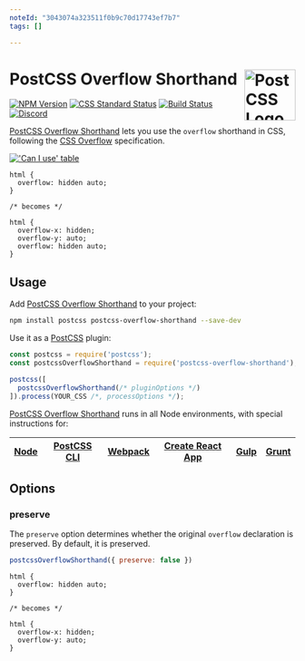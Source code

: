 ```yaml
---
noteId: "3043074a323511f0b9c70d17743ef7b7"
tags: []

---
```


# PostCSS Overflow Shorthand [<img src="https://postcss.github.io/postcss/logo.svg" alt="PostCSS Logo" width="90" height="90" align="right">][postcss]

[![NPM Version][npm-img]][npm-url]
[![CSS Standard Status][css-img]][css-url]
[![Build Status][cli-img]][cli-url]
[<img alt="Discord" src="https://shields.io/badge/Discord-5865F2?logo=discord&logoColor=white">][discord]

[PostCSS Overflow Shorthand] lets you use the `overflow` shorthand in CSS,
following the [CSS Overflow] specification.

[!['Can I use' table](https://caniuse.bitsofco.de/image/css-overflow.png)](https://caniuse.com/#feat=css-overflow)

```pcss
html {
  overflow: hidden auto;
}

/* becomes */

html {
  overflow-x: hidden;
  overflow-y: auto;
  overflow: hidden auto;
}
```

## Usage

Add [PostCSS Overflow Shorthand] to your project:

```bash
npm install postcss postcss-overflow-shorthand --save-dev
```

Use it as a [PostCSS] plugin:

```js
const postcss = require('postcss');
const postcssOverflowShorthand = require('postcss-overflow-shorthand');

postcss([
  postcssOverflowShorthand(/* pluginOptions */)
]).process(YOUR_CSS /*, processOptions */);
```

[PostCSS Overflow Shorthand] runs in all Node environments, with special
instructions for:

| [Node](INSTALL.md#node) | [PostCSS CLI](INSTALL.md#postcss-cli) | [Webpack](INSTALL.md#webpack) | [Create React App](INSTALL.md#create-react-app) | [Gulp](INSTALL.md#gulp) | [Grunt](INSTALL.md#grunt) |
| --- | --- | --- | --- | --- | --- |

## Options

### preserve

The `preserve` option determines whether the original `overflow` declaration is
preserved. By default, it is preserved.

```js
postcssOverflowShorthand({ preserve: false })
```

```pcss
html {
  overflow: hidden auto;
}

/* becomes */

html {
  overflow-x: hidden;
  overflow-y: auto;
}
```

[cli-img]: https://github.com/csstools/postcss-plugins/workflows/test/badge.svg
[cli-url]: https://github.com/csstools/postcss-plugins/actions/workflows/test.yml?query=workflow/test
[css-img]: https://cssdb.org/images/badges/overflow-property.svg
[css-url]: https://cssdb.org/#overflow-property
[discord]: https://discord.gg/bUadyRwkJS
[npm-img]: https://img.shields.io/npm/v/postcss-overflow-shorthand.svg
[npm-url]: https://www.npmjs.com/package/postcss-overflow-shorthand

[CSS Overflow]: https://drafts.csswg.org/css-overflow/#propdef-overflow
[Gulp PostCSS]: https://github.com/postcss/gulp-postcss
[Grunt PostCSS]: https://github.com/nDmitry/grunt-postcss
[PostCSS]: https://github.com/postcss/postcss
[PostCSS Loader]: https://github.com/postcss/postcss-loader
[PostCSS Overflow Shorthand]: https://github.com/csstools/postcss-plugins/tree/main/plugins/postcss-overflow-shorthand
